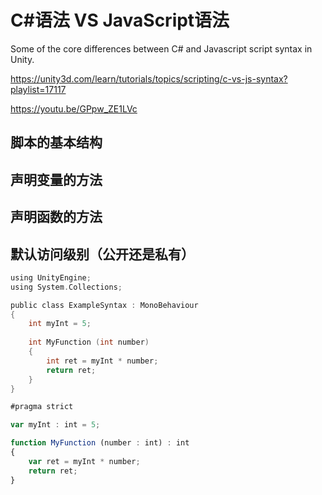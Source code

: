 # C#语法 VS JavaScript语法

Some of the core differences between C# and Javascript script syntax in Unity.

https://unity3d.com/learn/tutorials/topics/scripting/c-vs-js-syntax?playlist=17117

https://youtu.be/GPpw_ZE1LVc

## 脚本的基本结构

## 声明变量的方法

## 声明函数的方法

## 默认访问级别（公开还是私有）

```c
using UnityEngine;
using System.Collections;

public class ExampleSyntax : MonoBehaviour
{
    int myInt = 5;
    
    int MyFunction (int number)
    {
        int ret = myInt * number;
        return ret;
    }
}
```

```js
#pragma strict

var myInt : int = 5;

function MyFunction (number : int) : int
{
    var ret = myInt * number;
    return ret;
}

```